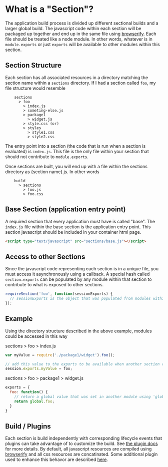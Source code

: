 What is a "Section"?
===================
The application build process is divided up different sectional builds and a larger global build.  The javascript code within each section will be packaged up together and end up in the same file using [browserify](http://browserify.org/).  Each file should be treated like a node module.  In other words, whatever is in `module.exports` or just `exports` will be available to other modules within this section.

Section Structure
----------
Each section has all associated resources in a directory matching the section name within a `sections` directory.  If I had a section called `foo`, my file structure would resemble
```
    sections
      > foo
        > index.js
        > someting-else.js
        > package1
          > widget.js
        > style.css (or)
        > styles
          > style1.css
          > style2.css

```
The entry point into a section (the code that is run when a section is evaluated) is `index.js`.  This file is the only file within your section that should not contribute to `module.exports`.

Once sections are built, you will end up with a file within the sections directory as {section name}.js.  In other words
```
    build
      > sections
        > foo.js
        > foo.css
```

Base Section (application entry point)
----------
A required section that every application must have is called "base".  The `index.js` file within the base section is the application entry point.  This section javascript should be included in your container html page.
```html
<script type="text/javascript" src="sections/base.js"></script>
```

Access to other Sections
----------
Since the javascript code representing each section is in a unique file, you must access it asynchronously using a callback.  A special hash called ```section.exports``` can be populated by any module within that section to contribute to what is exposed to other sections.
```javascript
requireSection('foo', function(sessionExports) {
  // sessionExports is the object that was populated from modules within the foo section
});
```

Example
----------
Using the directory structure described in the above example, modules could be accessed in this way

sections > foo > index.js
```javascript
var myValue = require('./package1/widget').foo();

// add this value to the exports to be available when another section requires this section
session.exports.myValue = foo;
```

sections > foo > package1 > widget.js
```javascript
exports = {
  foo: function() {
    // return a global value that was set in another module using 'global'
    return global.foo;
  }
}
```

Build / Plugins
----------
Each section is build independently with corresponding lifecycle events that plugins can take advantage of to customize the build.  See [the plugin docs](./plugin-api.md) for more details.  By default, all javascript resources are compiled using [browserify](http://browserify.org/) and all css resources are concatinated.  Some additional plugin used to enhance this behavor are described [here](./plugins).